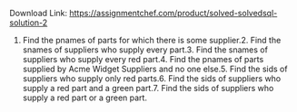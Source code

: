 Download Link: https://assignmentchef.com/product/solved-solvedsql-solution-2
<br>
1. Find the pnames of parts for which there is some supplier.2. Find the snames of suppliers who supply every part.3. Find the snames of suppliers who supply every red part.4. Find the pnames of parts supplied by Acme Widget Suppliers and no one else.5. Find the sids of suppliers who supply only red parts.6. Find the sids of suppliers who supply a red part and a green part.7. Find the sids of suppliers who supply a red part or a green part.